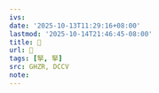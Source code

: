 ```yaml
---
ivs:
date: '2025-10-13T11:29:16+08:00'
lastmod: '2025-10-14T21:46:45-08:00'
title: 󰠳
url: 󰠳
tags: [掔, 掔]
src: GHZR, DCCV
note:
---
```

